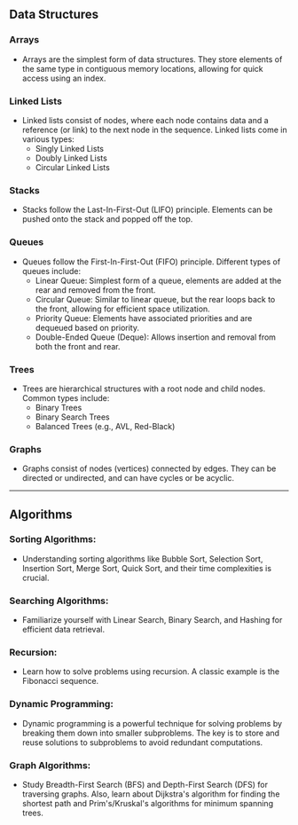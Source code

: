 ## Data Structures

### Arrays

- Arrays are the simplest form of data structures. They store elements of the same type in contiguous memory locations, allowing for quick access using an index.

### Linked Lists

- Linked lists consist of nodes, where each node contains data and a reference (or link) to the next node in the sequence. Linked lists come in various types:
  - Singly Linked Lists
  - Doubly Linked Lists
  - Circular Linked Lists

### Stacks

- Stacks follow the Last-In-First-Out (LIFO) principle. Elements can be pushed onto the stack and popped off the top.

### Queues

- Queues follow the First-In-First-Out (FIFO) principle. Different types of queues include:
  - Linear Queue: Simplest form of a queue, elements are added at the rear and removed from the front.
  - Circular Queue: Similar to linear queue, but the rear loops back to the front, allowing for efficient space utilization.
  - Priority Queue: Elements have associated priorities and are dequeued based on priority.
  - Double-Ended Queue (Deque): Allows insertion and removal from both the front and rear.

### Trees

- Trees are hierarchical structures with a root node and child nodes. Common types include:
  - Binary Trees
  - Binary Search Trees
  - Balanced Trees (e.g., AVL, Red-Black)

### Graphs

- Graphs consist of nodes (vertices) connected by edges. They can be directed or undirected, and can have cycles or be acyclic.

---

## Algorithms

### Sorting Algorithms:

- Understanding sorting algorithms like Bubble Sort, Selection Sort, Insertion Sort, Merge Sort, Quick Sort, and their time complexities is crucial.

### Searching Algorithms:

- Familiarize yourself with Linear Search, Binary Search, and Hashing for efficient data retrieval.

### Recursion:

- Learn how to solve problems using recursion. A classic example is the Fibonacci sequence.

### Dynamic Programming:

- Dynamic programming is a powerful technique for solving problems by breaking them down into smaller subproblems. The key is to store and reuse solutions to subproblems to avoid redundant computations.

### Graph Algorithms:

- Study Breadth-First Search (BFS) and Depth-First Search (DFS) for traversing graphs. Also, learn about Dijkstra's algorithm for finding the shortest path and Prim's/Kruskal's algorithms for minimum spanning trees.
